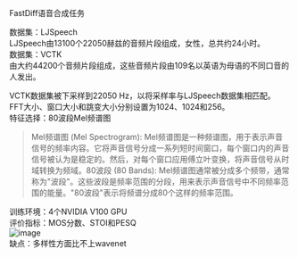 FastDiff语音合成任务

数据集：LJSpeech  
LJSpeech由13100个22050赫兹的音频片段组成，女性，总共约24小时。  
数据集：VCTK  
由大约44200个音频片段组成，这些音频片段由109名以英语为母语的不同口音的人发出。  

VCTK数据集被下采样到22050 Hz，以将采样率与LJSpeech数据集相匹配。  
FFT大小、窗口大小和跳变大小分别设置为1024、1024和256。  
特征选择：80波段Mel频谱图
>Mel频谱图 (Mel Spectrogram): Mel频谱图是一种频谱图，用于表示声音信号的频率内容。它将声音信号分成一系列短时间窗口，每个窗口内的声音信号被认为是稳定的。然后，对每个窗口应用傅立叶变换，将声音信号从时域转换为频域。80波段 (80 Bands): Mel频谱图通常被分成多个频带，通常称为"波段"。这些波段是频率范围的分段，用来表示声音信号中不同频率范围的能量。"80波段"表示将频谱分成80个这样的频率范围。
>
训练环境：4个NVIDIA V100 GPU  
评价指标：MOS分数、STOI和PESQ  
![image](https://github.com/zhangwenjingustb/TTS/assets/141011729/ed487647-2e00-4886-9cb6-51dcb5301f60)  
缺点：多样性方面比不上wavenet  







